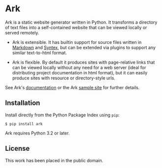 
# Ark

Ark is a static website generator written in Python. It transforms a
directory of text files into a self-contained website that can be viewed
locally or served remotely.

* Ark is extensible. It has builtin support for source files written
  in [Markdown][] and [Syntex][], but can be extended via plugins to support
  any similar text-to-html format.

* Ark is flexible. By default it produces sites with page-relative links
  that can be viewed locally without any need for a web server (ideal for
  distributing project documentation in html format), but it can easily
  produce sites with resource or directory-style urls.

See Ark's [documentation][] or the Ark [sample site][] for further details.

[Markdown]: http://daringfireball.net/projects/markdown/
[Syntex]: https://github.com/dmulholland/syntex
[documentation]: http://mulholland.xyz/docs/ark/
[sample site]: http://ark.mulholland.xyz



## Installation

Install directly from the Python Package Index using `pip`:

    $ pip install ark

Ark requires Python 3.2 or later.



## License

This work has been placed in the public domain.
